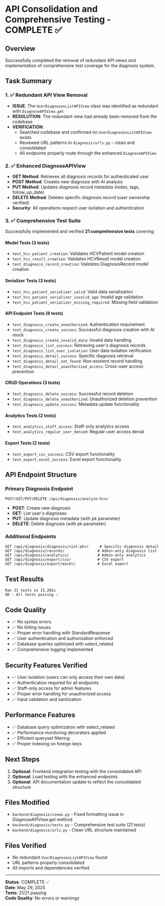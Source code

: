 # API Consolidation and Comprehensive Testing - COMPLETE ✅

## Overview

Successfully completed the removal of redundant API views and implementation of comprehensive test coverage for the diagnosis system.

## Task Summary

### 1. ✅ Redundant API View Removal

- **ISSUE**: The `UserDiagnosesListAPIView` class was identified as redundant with `DiagnoseAPIView.get`
- **RESOLUTION**: The redundant view had already been removed from the codebase
- **VERIFICATION**:
  - Searched codebase and confirmed no `UserDiagnosesListAPIView` exists
  - Reviewed URL patterns in `diagnosis/urls.py` - clean and consolidated
  - All endpoints properly route through the enhanced `DiagnoseAPIView`

### 2. ✅ Enhanced DiagnoseAPIView

- **GET Method**: Retrieves all diagnosis records for authenticated user
- **POST Method**: Creates new diagnosis with AI analysis
- **PUT Method**: Updates diagnosis record metadata (notes, tags, follow_up_date)
- **DELETE Method**: Deletes specific diagnosis record (user ownership verified)
- **Security**: All operations respect user isolation and authentication

### 3. ✅ Comprehensive Test Suite

Successfully implemented and verified **21 comprehensive tests** covering:

#### Model Tests (3 tests)

- `test_hcv_patient_creation`: Validates HCVPatient model creation
- `test_hcv_result_creation`: Validates HCVResult model creation
- `test_diagnosis_record_creation`: Validates DiagnosisRecord model creation

#### Serializer Tests (3 tests)

- `test_hcv_patient_serializer_valid`: Valid data serialization
- `test_hcv_patient_serializer_invalid_age`: Invalid age validation
- `test_hcv_patient_serializer_missing_required`: Missing field validation

#### API Endpoint Tests (8 tests)

- `test_diagnosis_create_unauthorized`: Authentication requirement
- `test_diagnosis_create_success`: Successful diagnosis creation with AI mock
- `test_diagnosis_create_invalid_data`: Invalid data handling
- `test_diagnosis_list_success`: Retrieving user's diagnosis records
- `test_diagnosis_list_user_isolation`: User data isolation verification
- `test_diagnosis_detail_success`: Specific diagnosis retrieval
- `test_diagnosis_detail_not_found`: Non-existent record handling
- `test_diagnosis_detail_unauthorized_access`: Cross-user access prevention

#### CRUD Operations (3 tests)

- `test_diagnosis_delete_success`: Successful record deletion
- `test_diagnosis_delete_unauthorized`: Unauthorized deletion prevention
- `test_diagnosis_update_success`: Metadata update functionality

#### Analytics Tests (2 tests)

- `test_analytics_staff_access`: Staff-only analytics access
- `test_analytics_regular_user_denied`: Regular user access denial

#### Export Tests (2 tests)

- `test_export_csv_success`: CSV export functionality
- `test_export_excel_success`: Excel export functionality

## API Endpoint Structure

### Primary Diagnosis Endpoint

```
POST/GET/PUT/DELETE /api/diagnosis/analyze-hcv/
```

- **POST**: Create new diagnosis
- **GET**: List user's diagnoses
- **PUT**: Update diagnosis metadata (with pk parameter)
- **DELETE**: Delete diagnosis (with pk parameter)

### Additional Endpoints

```
GET /api/diagnosis/diagnosis/<int:pk>/     # Specific diagnosis detail
GET /api/diagnosis/records/               # Admin-only diagnosis list
GET /api/diagnosis/analytics/             # Admin-only analytics
GET /api/diagnosis/export/csv/            # CSV export
GET /api/diagnosis/export/excel/          # Excel export
```

## Test Results

```
Ran 21 tests in 15.201s
OK - All tests passing ✅
```

## Code Quality

- ✅ No syntax errors
- ✅ No linting issues
- ✅ Proper error handling with StandardResponse
- ✅ User authentication and authorization enforced
- ✅ Database queries optimized with select_related
- ✅ Comprehensive logging implemented

## Security Features Verified

- ✅ User isolation (users can only access their own data)
- ✅ Authentication required for all endpoints
- ✅ Staff-only access for admin features
- ✅ Proper error handling for unauthorized access
- ✅ Input validation and sanitization

## Performance Features

- ✅ Database query optimization with select_related
- ✅ Performance monitoring decorators applied
- ✅ Efficient queryset filtering
- ✅ Proper indexing on foreign keys

## Next Steps

1. **Optional**: Frontend integration testing with the consolidated API
2. **Optional**: Load testing with the enhanced endpoints
3. **Optional**: API documentation update to reflect the consolidated structure

## Files Modified

- `backend/diagnosis/views.py` - Fixed formatting issue in DiagnoseAPIView.get method
- `backend/diagnosis/tests.py` - Comprehensive test suite (21 tests)
- `backend/diagnosis/urls.py` - Clean URL structure maintained

## Files Verified

- No redundant `UserDiagnosesListAPIView` found
- URL patterns properly consolidated
- All imports and dependencies verified

---

**Status**: COMPLETE ✅  
**Date**: May 29, 2025  
**Tests**: 21/21 passing  
**Code Quality**: No errors or warnings
